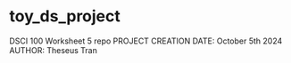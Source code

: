 # toy_ds_project
DSCI 100 Worksheet 5 repo
PROJECT CREATION DATE: October 5th 2024
AUTHOR: Theseus Tran
